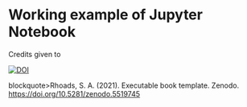 # Working example of Jupyter Notebook 
Credits given to

[![DOI](https://zenodo.org/badge/DOI/10.5281/zenodo.5519745.svg)](https://doi.org/10.5281/zenodo.5519745)

blockquote>Rhoads, S. A. (2021). Executable book template. Zenodo. https://doi.org/10.5281/zenodo.5519745</blockquote>

